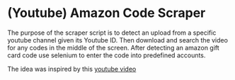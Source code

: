 # (Youtube) Amazon Code Scraper

The purpose of the scraper script is to detect an upload from a specific youtube channel given its Youtube ID. Then download and search the video for any codes in the middle of the screen. After detecting an amazon gift card code use selenium to enter the code into predefined accounts.

The idea was inspired by this [youtube video](https://www.youtube.com/watch?v=4_TyhOeTWyQ)

